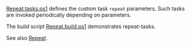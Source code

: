 
[Repeat.tasks.ps1](Repeat.tasks.ps1) defines the custom task `repeat`
parameters. Such tasks are invoked periodically depending on parameters.

The build script [Repeat.build.ps1](Repeat.build.ps1) demonstrates repeat-tasks.

See also [Repeat](../Repeat).

